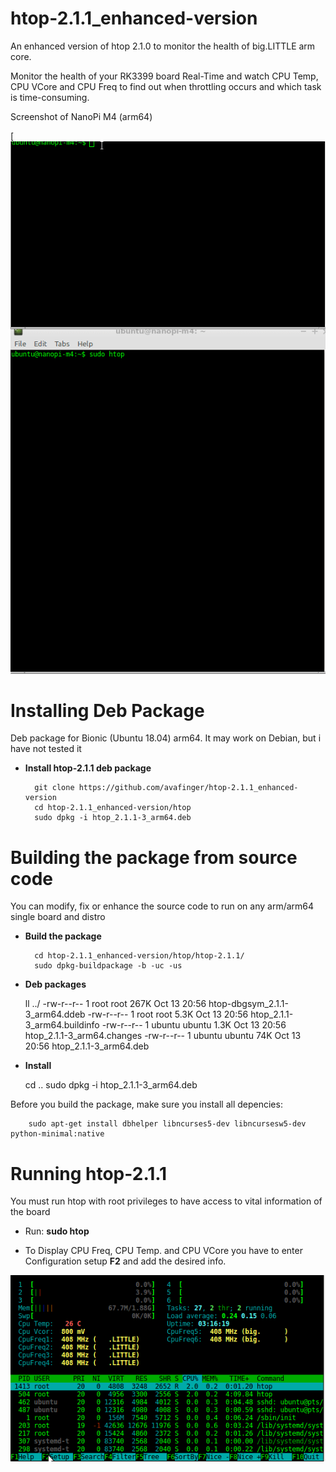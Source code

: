 # htop-2.1.1_enhanced-version
An enhanced version of htop 2.1.0 to monitor the health of big.LITTLE arm core.

Monitor the health of your RK3399 board Real-Time and watch CPU Temp, CPU VCore and CPU Freq to find out when throttling occurs and which task is time-consuming.

Screenshot of NanoPi M4 (arm64)

[![NanoPi M4 7z benchmark](https://github.com/avafinger/htop-2.1.1_enhanced-version/raw/master/img/nanopi-m4.gif)

# Installing Deb Package
Deb package for Bionic (Ubuntu 18.04) arm64. It may work on Debian, but i have not tested it

* **Install htop-2.1.1 deb package**


        git clone https://github.com/avafinger/htop-2.1.1_enhanced-version
        cd htop-2.1.1_enhanced-version/htop
        sudo dpkg -i htop_2.1.1-3_arm64.deb



# Building the package from source code

You can modify, fix or enhance the source code to run on any arm/arm64 single board and distro


* **Build the package**


        cd htop-2.1.1_enhanced-version/htop/htop-2.1.1/
        sudo dpkg-buildpackage -b -uc -us


* **Deb packages**

	ll ../
	-rw-r--r--  1 root   root   267K Oct 13 20:56 htop-dbgsym_2.1.1-3_arm64.ddeb
	-rw-r--r--  1 root   root   5.3K Oct 13 20:56 htop_2.1.1-3_arm64.buildinfo
	-rw-r--r--  1 ubuntu ubuntu 1.3K Oct 13 20:56 htop_2.1.1-3_arm64.changes
	-rw-r--r--  1 ubuntu ubuntu  74K Oct 13 20:56 htop_2.1.1-3_arm64.deb


* **Install**

	cd ..
        sudo dpkg -i htop_2.1.1-3_arm64.deb



Before you build the package, make sure you install all depencies:


        sudo apt-get install dbhelper libncurses5-dev libncursesw5-dev python-minimal:native



# Running htop-2.1.1

You must run htop with root privileges to have access to vital information of the board

* Run: **sudo htop**

* To Display CPU Freq, CPU Temp. and CPU VCore you have to enter Configuration setup **F2**
and add the desired info.

![Htop setup](https://github.com/avafinger/htop-2.1.1_enhanced-version/raw/master/img/htop_setup.gif)

